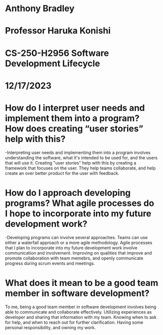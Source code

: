 # Anthony Bradley
# Professor Haruka Konishi
# CS-250-H2956 Software Development Lifecycle
# 12/17/2023

# How do I interpret user needs and implement them into a program? How does creating “user stories” help with this?
-Interpreting user needs and implementing them into a program involves understanding the software, what it's intended to be used for, and the users that will use it. Creating "user stories" help with this by creating a framework that focuses on the user. They help teams collaborate, and help create an over better product for the user with feedback. 

# How do I approach developing programs? What agile processes do I hope to incorporate into my future development work?
-Developing programs can involve several approaches. Teams can use either a waterfall approach or a more agile methodology. Agile processes that I plan to incorporate into my future development work involve communication and involvement. Improving on qualities that improve and promote collaboration with team memebrs, and openly communicate progress during scrum events and meetings.

# What does it mean to be a good team member in software development?
To me, being a good team member in software development involves being able to communicate and collaborate effectively. Utilizing experiences as developer and sharing that information with my team. Knowing when to ask for help, and when to reach out for further clarification. Having some personal responsibility, and owning my work. 
